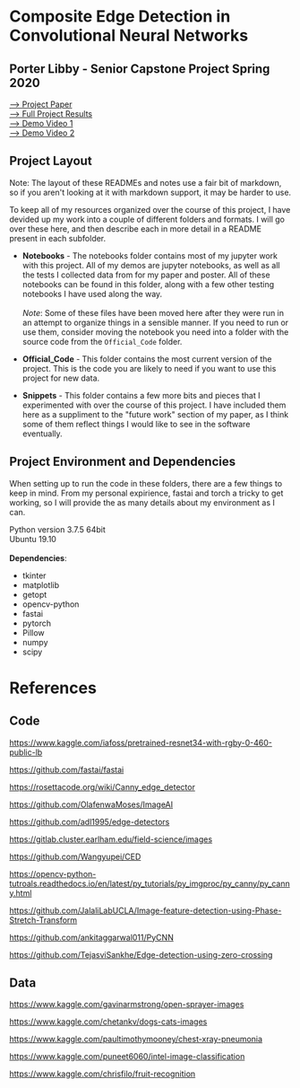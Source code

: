 # Composite Edge Detection in Convolutional Neural Networks
## Porter Libby - Senior Capstone Project Spring 2020

[ --> Project Paper](https://www.overleaf.com/8823925963hjqntbvwmptf)</br>
[ --> Full Project Results](https://docs.google.com/spreadsheets/d/1qyqohqzhbub78SLpHlpfEOhTde7OzPnzNIxzhM9vVpo/edit?usp=sharing)</br>
[ --> Demo Video 1](https://www.youtube.com/watch?v=76ho3pDK99I)</br>
[ --> Demo Video 2](https://www.youtube.com/watch?v=VsJWdN05qO4)

## Project Layout

Note: The layout of these READMEs and notes use a fair bit of markdown, so if you aren't looking at it with markdown support, it may be harder to use.

To keep all of my resources organized over the course of this project, I have devided up my work into a couple of different folders and formats. I will go over these here, and then describe each in more detail in a README present in each subfolder.

- **Notebooks** - The notebooks folder contains most of my jupyter work with this project. All of my demos are jupyter notebooks, as well as all the tests I collected data from for my paper and poster. All of these notebooks can be found in this folder, along with a few other testing notebooks I have used along the way. </br></br>*Note*: Some of these files have been moved here after they were run in an attempt to organize things in a sensible manner. If you need to run or use them, consider moving the notebook you need into a folder with the source code from the `Official_Code` folder. 

- **Official_Code** - This folder contains the most current version of the project. This is the code you are likely to need if you want to use this project for new data.

- **Snippets** - This folder contains a few more bits and pieces that I experimented with over the course of this project. I have included them here as a suppliment to the "future work" section of my paper, as I think some of them reflect things I would like to see in the software eventually.

## Project Environment and Dependencies
When setting up to run the code in these folders, there are a few things to keep in mind. From my personal expirience, fastai and torch a tricky to get working, so I will provide the as many details about my environment as I can.

Python version 3.7.5 64bit<br>
Ubuntu 19.10<br><br>
**Dependencies**:
- tkinter
- matplotlib
- getopt
- opencv-python
- fastai
- pytorch
- Pillow
- numpy
- scipy

# References
## Code
https://www.kaggle.com/iafoss/pretrained-resnet34-with-rgby-0-460-public-lb

https://github.com/fastai/fastai

https://rosettacode.org/wiki/Canny_edge_detector

https://github.com/OlafenwaMoses/ImageAI

https://github.com/adl1995/edge-detectors

https://gitlab.cluster.earlham.edu/field-science/images

https://github.com/Wangyupei/CED

https://opencv-python-tutroals.readthedocs.io/en/latest/py_tutorials/py_imgproc/py_canny/py_canny.html

https://github.com/JalaliLabUCLA/Image-feature-detection-using-Phase-Stretch-Transform

https://github.com/ankitaggarwal011/PyCNN

https://github.com/TejasviSankhe/Edge-detection-using-zero-crossing


## Data
https://www.kaggle.com/gavinarmstrong/open-sprayer-images

https://www.kaggle.com/chetankv/dogs-cats-images

https://www.kaggle.com/paultimothymooney/chest-xray-pneumonia

https://www.kaggle.com/puneet6060/intel-image-classification

https://www.kaggle.com/chrisfilo/fruit-recognition


